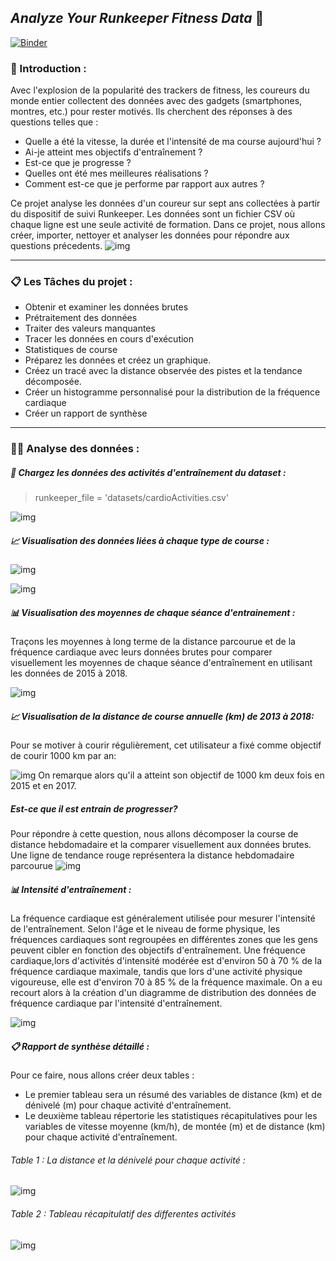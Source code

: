 ## *Analyze Your Runkeeper Fitness Data* 🚴

[![Binder](https://mybinder.org/badge_logo.svg)](https://mybinder.org/v2/gh/Malek-1999/DataAnalyse/main?labpath=index.ipynb)

### :file_folder: Introduction :
Avec l'explosion de la popularité des trackers de fitness, les coureurs du monde entier collectent des données avec des gadgets (smartphones, montres, etc.) pour rester motivés. Ils cherchent des réponses à des questions telles que :

* Quelle a été la vitesse, la durée et l'intensité de ma course aujourd'hui ?
* Ai-je atteint mes objectifs d'entraînement ?
* Est-ce que je progresse ?
* Quelles ont été mes meilleures réalisations ?
* Comment est-ce que je performe par rapport aux autres ?
  
Ce projet analyse les données d'un coureur sur sept ans collectées à partir du dispositif de suivi Runkeeper. Les données sont un fichier CSV où chaque ligne est une seule activité de formation. Dans ce projet, nous allons créer, importer, nettoyer et analyser les données pour répondre aux questions précedents.
![img](./img/image.png)
***
### :clipboard: Les Tâches du projet :
- Obtenir et examiner les données brutes
- Prétraitement des données
- Traiter des valeurs manquantes
- Tracer les données en cours d'exécution
- Statistiques de course
- Préparez les données et créez un graphique.
- Créez un tracé avec la distance observée des pistes et la tendance décomposée.
- Créer un histogramme personnalisé pour la distribution de la fréquence cardiaque
- Créer un rapport de synthèse
***
### :woman_technologist: Analyse des données :
##### :memo: Chargez les données des activités d'entraînement du dataset :
> runkeeper_file = 'datasets/cardioActivities.csv'

![img](./img/tab.png)
##### 📈 Visualisation des données liées à chaque type de course :

![img](./img/4.png)

![img](./img/4.2.png)

##### 📊 Visualisation des moyennes de chaque séance d'entrainement :
Traçons les moyennes à long terme de la distance parcourue et de la fréquence cardiaque avec leurs données brutes pour comparer visuellement les moyennes de chaque séance d'entraînement en utilisant les données de 2015 à 2018.

![img](./img/6.png)

##### 📈 Visualisation de la distance de course annuelle (km) de 2013 à 2018:
Pour se motiver à courir régulièrement, cet utilisateur a fixé comme objectif de courir 1000 km par an:

![img](./img/7.png)
On remarque alors qu'il a atteint son objectif de 1000 km deux fois en 2015 et en 2017.

#####  Est-ce que il est entrain de progresser? 
Pour répondre à cette question, nous allons décomposer la course de distance hebdomadaire et la comparer visuellement aux données brutes. Une ligne de tendance rouge représentera la distance hebdomadaire parcourue
![img](./img/8.png)

##### 📊 Intensité d'entraînement :
La fréquence cardiaque est généralement utilisée pour mesurer l'intensité de l'entraînement. Selon l'âge et le niveau de forme physique, les fréquences cardiaques sont regroupées en différentes zones que les gens peuvent cibler en fonction des objectifs d'entraînement.
Une fréquence cardiaque,lors d'activités d'intensité modérée est d'environ 50 à 70 % de la fréquence cardiaque maximale, tandis que lors d'une activité physique vigoureuse, elle est d'environ 70 à 85 % de la fréquence maximale.
On a eu recourt alors à la création d'un diagramme de distribution des données de fréquence cardiaque par l'intensité d'entraînement.

![img](./img/9.png)

##### :clipboard: Rapport de synthèse détaillé :
Pour ce faire, nous allons créer deux tables :
- Le premier tableau sera un résumé des variables de distance (km) et de dénivelé (m) pour chaque activité d'entraînement. 
- Le deuxième tableau répertorie les statistiques récapitulatives pour les variables de vitesse moyenne (km/h), de montée (m) et de distance (km) pour chaque activité d'entraînement.
###### Table 1 : La distance et la dénivelé pour chaque activité :
![img](./img/10.1.PNG) 
###### Table 2 : Tableau récapitulatif des differentes activités 
![img](./img/10.2.PNG) 

